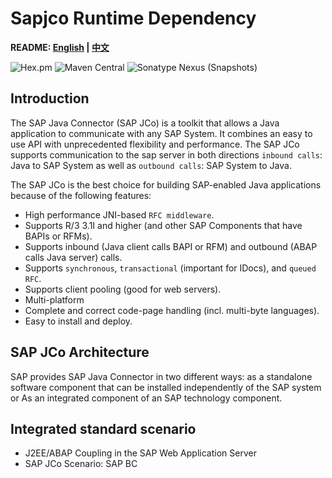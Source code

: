 # Sapjco Runtime Dependency

**README: [English](https://gitlab.yanzx-dev.cn/sapjco/sapjco-dependency/blob/master/README.md) | [中文](https://gitlab.yanzx-dev.cn/sapjco/sapjco-dependency/blob/master/README-zh.md)**

![Hex.pm](https://img.shields.io/hexpm/l/plug.svg?color=green)
![Maven Central](https://img.shields.io/maven-central/v/com.github.virtualcry/com.sap.conn.jco.sapjco.svg)
![Sonatype Nexus (Snapshots)](https://img.shields.io/nexus/snapshots/https/oss.sonatype.org/com.github.virtualcry/com.sap.conn.jco.sapjco.svg)

## Introduction
The SAP Java Connector (SAP JCo) is a toolkit that allows a Java application to communicate with any SAP System. 
It combines an easy to use API with unprecedented flexibility and performance. 
The SAP JCo supports communication to the sap server in both directions `inbound calls`: Java to SAP System as well as `outbound calls`: SAP System to Java.


The SAP JCo is the best choice for building SAP-enabled Java applications because of the following features:
* High performance JNI-based `RFC middleware`.
* Supports R/3 3.1I and higher (and other SAP Components that have BAPIs or RFMs).
* Supports inbound (Java client calls BAPI or RFM) and outbound (ABAP calls Java server) calls.
* Supports `synchronous`, `transactional` (important for IDocs), and `queued RFC`.
* Supports client pooling (good for web servers).
* Multi-platform
* Complete and correct code-page handling (incl. multi-byte languages).
* Easy to install and deploy.

## SAP JCo Architecture
SAP provides SAP Java Connector in two different ways: 
as a standalone software component that can be installed independently of the SAP system or  As an integrated component of an SAP technology component.

## Integrated standard scenario
* J2EE/ABAP Coupling in the SAP Web Application Server
* SAP JCo Scenario: SAP BC